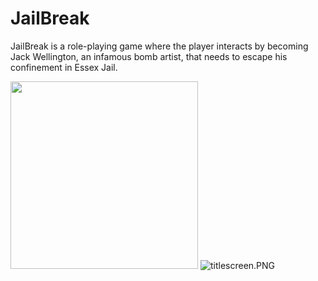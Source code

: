 <h1> JailBreak </h1>
<p> JailBreak is a role-playing game where the player interacts by becoming Jack Wellington, an infamous bomb artist, that needs to escape his confinement in Essex Jail.</p>
<img src "/m1awu/Game-JailBreak/master/titlescreen.PNG" width= "300" height= "300">





<img src="/m1awu/Game-JailBreak/blob/master/titlescreen.PNG?raw=true" alt="titlescreen.PNG">
